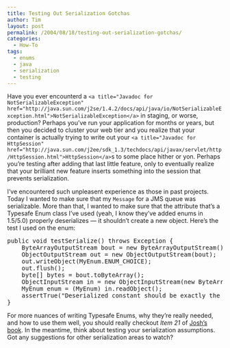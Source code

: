 ```yaml
---
title: Testing Out Serialization Gotchas
author: Tim
layout: post
permalink: /2004/08/18/testing-out-serialization-gotchas/
categories:
  - How-To
tags:
  - enums
  - java
  - serialization
  - testing
---
```

Have you ever encounterd a `<a title="Javadoc for NotSerializableException" href="http://java.sun.com/j2se/1.4.2/docs/api/java/io/NotSerializableException.html">NotSerializableException</a>` in staging, or worse, production? Perhaps you&#8217;ve run your application for months or years, but then you decided to cluster your web tier and you realize that your container is actually trying to write out your `<a title="Javadoc for HttpSession" href="http://java.sun.com/j2ee/sdk_1.3/techdocs/api/javax/servlet/http/HttpSession.html">HttpSession</a>`s to some place hither or yon. Perhaps you&#8217;re testing after adding that last little feature, only to eventually realize that your brilliant new feature inserts something into the session that prevents serialization. 

I&#8217;ve encountered such unpleasent experience as those in past projects. Today I wanted to make sure that my `Message` for a JMS queue was serializable. More than that, I wanted to make sure that the attribute that&#8217;s a Typesafe Enum class I&#8217;ve used (yeah, I know they&#8217;ve added enums in 1.5/5.0) properly deserializes — it shouldn&#8217;t create a new object. Here&#8217;s the test I used on the enum: 

<pre class="textmate-source railscasts"><span class="source source_java"><span class="meta meta_definition meta_definition_method meta_definition_method_java"><span class="storage storage_modifier storage_modifier_java">public </span><span class="storage storage_type storage_type_java">void</span> <span class="entity entity_name entity_name_function entity_name_function_java">testSerialize</span><span class="meta meta_definition meta_definition_param-list meta_definition_param-list_java">(</span>) <span class="meta meta_definition meta_definition_throws meta_definition_throws_java"><span class="keyword keyword_other keyword_other_class-fns keyword_other_class-fns_java">throws</span> <span class="support support_type support_type_built-ins support_type_built-ins_java">Exception</span> </span></span>{
    <span class="support support_type support_type_built-ins support_type_built-ins_java">ByteArrayOutputStream</span> bout = <span class="keyword keyword_other keyword_other_class-fns keyword_other_class-fns_java">new</span> <span class="support support_type support_type_built-ins support_type_built-ins_java">ByteArrayOutputStream</span>();
    <span class="support support_type support_type_built-ins support_type_built-ins_java">ObjectOutputStream</span> out = <span class="keyword keyword_other keyword_other_class-fns keyword_other_class-fns_java">new</span> <span class="support support_type support_type_built-ins support_type_built-ins_java">ObjectOutputStream</span>(bout);
    out.writeObject(<span class="storage storage_type storage_type_java">MyEnum</span>.<span class="constant constant_other constant_other_java">ENUM_CHOICE</span>);
    out.flush();
    <span class="storage storage_type storage_type_java">byte</span>[] bytes = bout.toByteArray();
    <span class="support support_type support_type_built-ins support_type_built-ins_java">ObjectInputStream</span> in = <span class="keyword keyword_other keyword_other_class-fns keyword_other_class-fns_java">new</span> <span class="support support_type support_type_built-ins support_type_built-ins_java">ObjectInputStream</span>(<span class="keyword keyword_other keyword_other_class-fns keyword_other_class-fns_java">new</span> <span class="support support_type support_type_built-ins support_type_built-ins_java">ByteArrayInputStream</span>(bytes));
    <span class="storage storage_type storage_type_java">MyEnum</span> enum = (<span class="storage storage_type storage_type_java">MyEnum</span>) in.readObject();
    assertTrue(<span class="string string_quoted string_quoted_double string_quoted_double_java"><span class="punctuation punctuation_definition punctuation_definition_string punctuation_definition_string_begin punctuation_definition_string_begin_java">"</span>Deserialized constant should be exactly the same object as the constant itself.<span class="punctuation punctuation_definition punctuation_definition_string punctuation_definition_string_end punctuation_definition_string_end_java">"</span></span>, enum <span class="keyword keyword_operator keyword_operator_comparison keyword_operator_comparison_java">==</span> <span class="storage storage_type storage_type_java">MyEnum</span>.<span class="constant constant_other constant_other_java">ENUM_CHOICE</span>);
}</span></pre>

For more nuances of writing Typesafe Enums, why they&#8217;re really needed, and how to use them well, you should really checkout *Item 21* of [Josh&#8217;s book][1]. In the meantime, think about testing your serialization assumptions. Got any suggestions for other serialization areas to watch?

 [1]: http://amazon.com/o/ASIN/0201310058/ref=ase_timshadelcom-20/ "Effective Java: Programming Language Guide"
